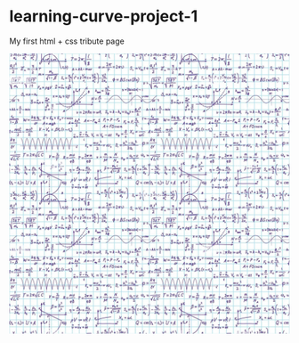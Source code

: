 # learning-curve-project-1

My first html + css tribute page

![screenshot-project-1](images/calc.jpg)

